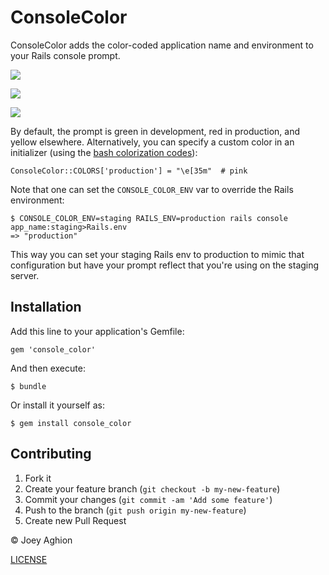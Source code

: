 # ConsoleColor

ConsoleColor adds the color-coded application name and environment to your Rails console prompt.

![](http://f.cl.ly/items/3U2M3c1c230s0S2X3n22/Screen%20Shot%202013-11-22%20at%2012.06.43%20AM.png)

![](http://f.cl.ly/items/3j1o3w3N1E382a211d1P/Screen%20Shot%202013-11-21%20at%2011.48.18%20PM.png)

![](http://f.cl.ly/items/0e3v3N0k0P1y471t2c3k/Screen%20Shot%202013-11-22%20at%2012.04.41%20AM.png)

By default, the prompt is green in development, red in production, and yellow elsewhere. Alternatively, you can specify a custom color in an initializer (using the [bash colorization codes](http://www.tldp.org/HOWTO/Bash-Prompt-HOWTO/x329.html)):

    ConsoleColor::COLORS['production'] = "\e[35m"  # pink

Note that one can set the `CONSOLE_COLOR_ENV` var to override the Rails
environment:

```
$ CONSOLE_COLOR_ENV=staging RAILS_ENV=production rails console
app_name:staging>Rails.env
=> "production"
```

This way you can set your staging Rails env to production to mimic that
configuration but have your prompt reflect that you're using on the staging
server.

## Installation

Add this line to your application's Gemfile:

    gem 'console_color'

And then execute:

    $ bundle

Or install it yourself as:

    $ gem install console_color


## Contributing

1. Fork it
2. Create your feature branch (`git checkout -b my-new-feature`)
3. Commit your changes (`git commit -am 'Add some feature'`)
4. Push to the branch (`git push origin my-new-feature`)
5. Create new Pull Request


&copy; Joey Aghion

[LICENSE](LICENSE.txt)
